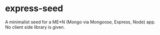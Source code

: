 # express-seed

A minimalist seed for a ME*N (Mongo via Mongoose, Express, Node) app. No client side library is given.
